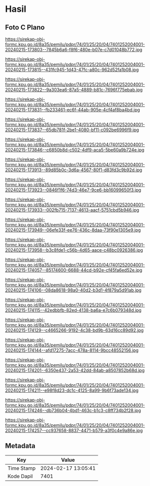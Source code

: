 # Hasil

## Foto C Plano

https://sirekap-obj-formc.kpu.go.id/8a35/pemilu/pdpr/74/01/25/20/04/7401252004001-20240215-173803--7845b6a6-f8f6-480e-b07e-c7d01048b772.jpg

https://sirekap-obj-formc.kpu.go.id/8a35/pemilu/pdpr/74/01/25/20/04/7401252004001-20240215-173815--431fc945-1d43-47fc-a80c-962d52fa1b08.jpg

https://sirekap-obj-formc.kpu.go.id/8a35/pemilu/pdpr/74/01/25/20/04/7401252004001-20240215-173822--9a303ea6-87a5-4889-b81c-7696f775ebab.jpg

https://sirekap-obj-formc.kpu.go.id/8a35/pemilu/pdpr/74/01/25/20/04/7401252004001-20240215-173831--fb233461-ec6f-44ab-905e-4cf4af8ba4bd.jpg

https://sirekap-obj-formc.kpu.go.id/8a35/pemilu/pdpr/74/01/25/20/04/7401252004001-20240215-173837--65db781f-2be1-4080-bf11-c092be6996f9.jpg

https://sirekap-obj-formc.kpu.go.id/8a35/pemilu/pdpr/74/01/25/20/04/7401252004001-20240215-173846--c6850b8d-c502-4df9-aca5-5be60a9b724e.jpg

https://sirekap-obj-formc.kpu.go.id/8a35/pemilu/pdpr/74/01/25/20/04/7401252004001-20240215-173913--89d85b0c-3d6a-4567-80f1-d83fd3c9b92d.jpg

https://sirekap-obj-formc.kpu.go.id/8a35/pemilu/pdpr/74/01/25/20/04/7401252004001-20240215-173923--0846f1f6-74d3-46e7-9ce6-bb16099650f3.jpg

https://sirekap-obj-formc.kpu.go.id/8a35/pemilu/pdpr/74/01/25/20/04/7401252004001-20240215-173933--002fb715-7137-4613-aacf-5751cbd5b946.jpg

https://sirekap-obj-formc.kpu.go.id/8a35/pemilu/pdpr/74/01/25/20/04/7401252004001-20240215-173949--06efe33f-ee76-436c-8daa-73f90e1305e9.jpg

https://sirekap-obj-formc.kpu.go.id/8a35/pemilu/pdpr/74/01/25/20/04/7401252004001-20240215-173958--b3c8fde1-c56b-4d65-aace-c48bc0926386.jpg

https://sirekap-obj-formc.kpu.go.id/8a35/pemilu/pdpr/74/01/25/20/04/7401252004001-20240215-174057--85174600-6688-44cd-b92e-cf45fa6ed52e.jpg

https://sirekap-obj-formc.kpu.go.id/8a35/pemilu/pdpr/74/01/25/20/04/7401252004001-20240215-174106--08da8618-98a0-40d2-b3d1-4f879a5d91ab.jpg

https://sirekap-obj-formc.kpu.go.id/8a35/pemilu/pdpr/74/01/25/20/04/7401252004001-20240215-174115--42edbbfb-82ed-4138-ba6a-e7c6b079348d.jpg

https://sirekap-obj-formc.kpu.go.id/8a35/pemilu/pdpr/74/01/25/20/04/7401252004001-20240215-174129--c4665266-9192-4c38-bd9b-63d16cc89d92.jpg

https://sirekap-obj-formc.kpu.go.id/8a35/pemilu/pdpr/74/01/25/20/04/7401252004001-20240215-174144--afd17275-7acc-478a-8114-9bcc48552156.jpg

https://sirekap-obj-formc.kpu.go.id/8a35/pemilu/pdpr/74/01/25/20/04/7401252004001-20240215-174201--6350e437-2a53-42dd-84ab-a8507852b68d.jpg

https://sirekap-obj-formc.kpu.go.id/8a35/pemilu/pdpr/74/01/25/20/04/7401252004001-20240215-174211--e98f8d23-dc1c-4125-8a99-9b6f73ade134.jpg

https://sirekap-obj-formc.kpu.go.id/8a35/pemilu/pdpr/74/01/25/20/04/7401252004001-20240215-174246--db736b04-4bd1-463c-b1c3-c8ff734b2f28.jpg

https://sirekap-obj-formc.kpu.go.id/8a35/pemilu/pdpr/74/01/25/20/04/7401252004001-20240215-174257--cc937658-8837-4471-b579-a3f0c4e9a86e.jpg


## Metadata

| Key        | Value               |
| ---------- | ------------------- |
| Time Stamp | 2024-02-17 13:05:41 |
| Kode Dapil | 7401                |



